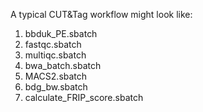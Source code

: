 A typical CUT&Tag workflow might look like:

1. bbduk_PE.sbatch
2. fastqc.sbatch
3. multiqc.sbatch
4. bwa_batch.sbatch
5. MACS2.sbatch
6. bdg_bw.sbatch
7. calculate_FRIP_score.sbatch

